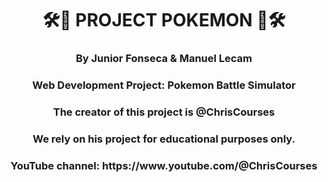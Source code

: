 <h1 align="center">🛠🧮 PROJECT POKEMON 🧮🛠</h1>
<h3 align="center">By Junior Fonseca & Manuel Lecam</h3>
<h3 align="center">Web Development Project: Pokemon Battle Simulator</h3>
<h3 align="center">The creator of this project is @ChrisCourses</h3>
<h3 align="center">We rely on his project for educational purposes only.</h3>

<h3 align="center">YouTube channel:
https://www.youtube.com/@ChrisCourses</h3>
 
